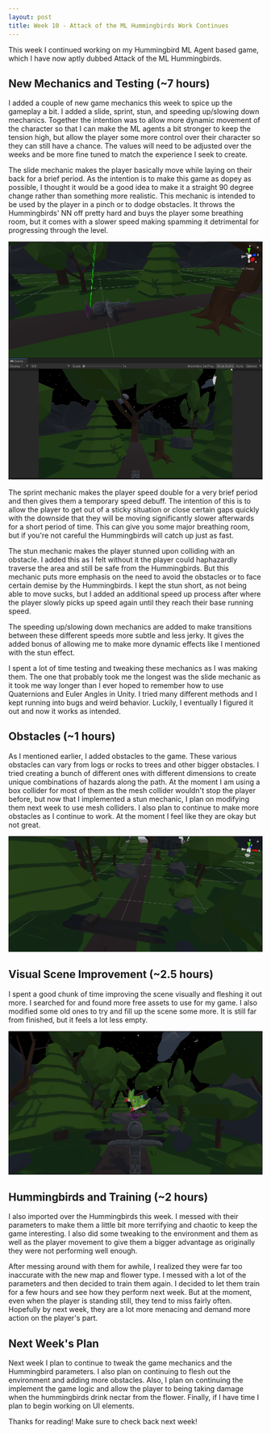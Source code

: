 ```yaml
---
layout: post
title: Week 10 - Attack of the ML Hummingbirds Work Continues
---
```


This week I continued working on my Hummingbird ML Agent based game, which I have now aptly dubbed Attack of the ML Hummingbirds. 

## New Mechanics and Testing (~7 hours)

I added a couple of new game mechanics this week to spice up the gameplay a bit. I added a slide, sprint, stun, and speeding up/slowing down mechanics. Together the intention was to allow more dynamic movement of the character so that I can make the ML agents a bit stronger to keep the tension high, but allow the player some more control over their character so they can still have a chance. The values will need to be adjusted over the weeks and be more fine tuned to match the experience I seek to create. 

The slide mechanic makes the player basically move while laying on their back for a brief period. As the intention is to make this game as dopey as possible, I thought it would be a good idea to make it a straight 90 degree change rather than something more realistic. This mechanic is intended to be used by the player in a pinch or to dodge obstacles. It throws the Hummingbirds' NN off pretty hard and buys the player some breathing room, but it comes with a slower speed making spamming it detrimental for progressing through the level. 

![Sliding Mechanic](/resources/sliding.PNG "Sliding")

The sprint mechanic makes the player speed double for a very brief period and then gives them a temporary speed debuff. The intention of this is to allow the player to get out of a sticky situation or close certain gaps quickly with the downside that they will be moving significantly slower afterwards for a short period of time. This can give you some major breathing room, but if you're not careful the Hummingbirds will catch up just as fast. 

The stun mechanic makes the player stunned upon colliding with an obstacle. I added this as I felt without it the player could haphazardly traverse the area and still be safe from the Hummingbirds. But this mechanic puts more emphasis on the need to avoid the obstacles or to face certain demise by the Hummingbirds. I kept the stun short, as not being able to move sucks, but I added an additional speed up process after where the player slowly picks up speed again until they reach their base running speed. 

The speeding up/slowing down mechanics are added to make transitions between these different speeds more subtle and less jerky. It gives the added bonus of allowing me to make more dynamic effects like I mentioned with the stun effect.

I spent a lot of time testing and tweaking these mechanics as I was making them. The one that probably took me the longest was the slide mechanic as it took me way longer than I ever hoped to remember how to use Quaternions and Euler Angles in Unity. I tried many different methods and I kept running into bugs and weird behavior. Luckily, I eventually I figured it out and now it works as intended. 

## Obstacles (~1 hours)

As I mentioned earlier, I added obstacles to the game. These various obstacles can vary from logs or rocks to trees and other bigger obstacles. I tried creating a bunch of different ones with different dimensions to create unique combinations of hazards along the path. At the moment I am using a box collider for most of them as the mesh collider wouldn't stop the player before, but now that I implemented a stun mechanic, I plan on modifying them next week to use mesh colliders. I also plan to continue to make more obstacles as I continue to work. At the moment I feel like they are okay but not great. 

![Obstacles](/resources/obstacles.PNG "Obstacles")

## Visual Scene Improvement (~2.5 hours)

I spent a good chunk of time improving the scene visually and fleshing it out more. I searched for and found more free assets to use for my game. I also modified some old ones to try and fill up the scene some more. It is still far from finished, but it feels a lot less empty. 

![Updated Game Scene](/resources/updated-game-scene.PNG "Updated Scene")

## Hummingbirds and Training (~2 hours)

I also imported over the Hummingbirds this week. I messed with their parameters to make them a little bit more terrifying and chaotic to keep the game interesting. I also did some tweaking to the environment and them as well as the player movement to give them a bigger advantage as originally they were not performing well enough.

After messing around with them for awhile, I realized they were far too inaccurate with the new map and flower type. I messed with a lot of the parameters and then decided to train them again. I decided to let them train for a few hours and see how they perform next week. But at the moment, even when the player is standing still, they tend to miss fairly often. Hopefully by next week, they are a lot more menacing and demand more action on the player's part. 

## Next Week's Plan

Next week I plan to continue to tweak the game mechanics and the Hummingbird parameters. I also plan on continuing to flesh out the environment and adding more obstacles. Also, I plan on continuing the implement the game logic and allow the player to being taking damage when the hummingbirds drink nectar from the flower. Finally, if I have time I plan to begin working on UI elements. 

Thanks for reading! Make sure to check back next week!
